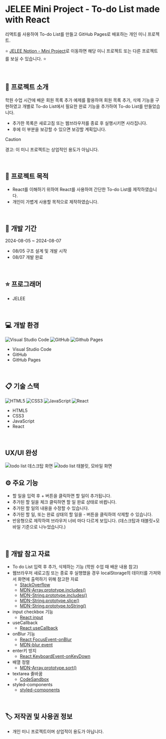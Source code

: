 # JELEE Mini Project - To-do List made with React
리액트를 사용하여 To-do List를 만들고 GitHub Pages로 배포하는 개인 미니 프로젝트.

:star: [JELEE Notion - Mini Project](https://www.notion.so/6c646943c1ce49e09175929af3e2711e?v=1b7171c6124349e388955a29009c864e)로 이동하면 해당 미니 프로젝트 또는 다른 프로젝트를 보실 수 있습니다. :star:

<br/>

## 	:speech_balloon: 프로젝트 소개
학원 수업 시간에 배운 회원 목록 추가 예제를 활용하여 회원 목록 추가, 삭제 기능을 구현하였고 개별로 To-do List에서 필요한 완료 기능을 추가하여 To-do List를 만들었습니다.
- 추가한 목록은 새로고침 또는 웹브라우저를 종료 후 실행시키면 사라집니다.
- 후에 이 부분을 보강할 수 있으면 보강할 계획입니다.
> [!CAUTION]
> 경고: 이 미니 프로젝트는 상업적인 용도가 아닙니다.

<br/>

## :walking: 프로젝트 목적
- React를 이해하기 위하여 React를 사용하여 간단한 To-do List를 제작하였습니다.
- 개인이 가볍게 사용할 목적으로 제작하였습니다.

<br/>

## :calendar: 개발 기간
2024-08-05 ~ 2024-08-07
- 08/05 구조 설계 및 개발 시작
- 08/07 개발 완료

<br/>

## 	:star: 프로그래머
- JELEE

<br/>

## :computer: 개발 환경
![Visual Studio Code](https://img.shields.io/badge/Visual%20Studio%20Code-0078d7.svg?style=for-the-badge&logo=visual-studio-code&logoColor=white)
![GitHub](https://img.shields.io/badge/github-%23121011.svg?style=for-the-badge&logo=github&logoColor=white)
![Github Pages](https://img.shields.io/badge/github%20pages-121013?style=for-the-badge&logo=github&logoColor=white)
- Visual Studio Code
- GitHub
- GitHub Pages

<br/>

## :clipboard: 기술 스택
![HTML5](https://img.shields.io/badge/html5-%23E34F26.svg?style=for-the-badge&logo=html5&logoColor=white)
![CSS3](https://img.shields.io/badge/css3-%231572B6.svg?style=for-the-badge&logo=css3&logoColor=white)
![JavaScript](https://img.shields.io/badge/javascript-%23323330.svg?style=for-the-badge&logo=javascript&logoColor=%23F7DF1E)
![React](https://img.shields.io/badge/react-%2320232a.svg?style=for-the-badge&logo=react&logoColor=%2361DAFB)
- HTML5
- CSS3
- JavaScript
- React

<br/>

## UX/UI 완성
<img src="https://file.notion.so/f/f/88f41c08-964b-40ac-b3af-41d7c59069dc/6a089de4-1ab1-4154-9dc4-9aaa48b26e8c/image.png?table=block&id=c96f3854-d593-4d0a-8f55-e16a6b073d7c&spaceId=88f41c08-964b-40ac-b3af-41d7c59069dc&expirationTimestamp=1724335200000&signature=RpuchG9StvvV6LDmnQHdiKG5toL3v2O_X31qtV7na0I&downloadName=image.png" alt="todo list 데스크탑 화면">
<img src="https://file.notion.so/f/f/88f41c08-964b-40ac-b3af-41d7c59069dc/f8636941-8794-4288-9935-30d8bae02183/image.png?table=block&id=2332ebd5-9be3-422f-b1e0-58cf8f83775e&spaceId=88f41c08-964b-40ac-b3af-41d7c59069dc&expirationTimestamp=1724335200000&signature=uCFN1xGe--JV5O6G3I_FzqZvtyoI-195Dw5ta_a42ng&downloadName=image.png" alt="todo list 태블릿, 모바일 화면">

<br/>

## :gear: 주요 기능
- 할 일을 입력 후 + 버튼을 클릭하면 할 일이 추가됩니다.
- 추가된 할 일을 체크 클릭하면 할 일 완료 상태로 바뀝니다.
- 추가된 할 일의 내용을 수정할 수 있습니다.
- 추가된 할 일, 또는 완료 상태의 할 일을 - 버튼을 클릭하여 삭제할 수 있습니다.
- 반응형으로 제작하여 브라우저 너비 마다 다르게 보입니다. (데스크탑과 태블릿+모바일 기준으로 나누었습니다.)

<br/>

## :eyes: 개발 참고 자료
- To do List 입력 후 추가, 삭제하는 기능 (학원 수업 때 배운 내용 참고)
- 웹브라우저 새로고침 또는 종료 후 실행했을 경우 localStorage의 데이터를 가져와서 화면에 출력하기 위해 참고한 자료
  - [StackOverflow](https://stackoverflow.com/questions/77006383/react-localstorage-value-resets-after-every-refresh)
  - [MDN-Array.prototype.includes()](https://developer.mozilla.org/ko/docs/Web/JavaScript/Reference/Global_Objects/Array/includes)
  - [MDN-String.prototype.includes()](https://developer.mozilla.org/ko/docs/Web/JavaScript/Reference/Global_Objects/String/includes)
  - [MDN-String.prototype.slice()](https://developer.mozilla.org/ko/docs/Web/JavaScript/Reference/Global_Objects/String/slice)
  - [MDN-String.prototype.toString()](https://developer.mozilla.org/ko/docs/Web/JavaScript/Reference/Global_Objects/String/toString)
- input checkbox 기능
  - [React input](https://react.dev/reference/react-dom/components/input#controlling-an-input-with-a-state-variable)
- useCallback
  - [React useCallback](https://ko.react.dev/reference/react/useCallback)
- onBlur 기능
  - [React FocusEvent-onBlur](https://ko.react.dev/reference/react-dom/components/common#focusevent-handler)
  - [MDN-blur event](https://developer.mozilla.org/en-US/docs/Web/API/Element/blur_event)
- enter키 방지
  - [React KeyboardEvent-onKeyDown](https://ko.react.dev/reference/react-dom/components/common#keyboardevent-handler)
- 배열 정렬
  - [MDN-Array.prototype.sort()](https://developer.mozilla.org/ko/docs/Web/JavaScript/Reference/Global_Objects/Array/sort)
- textarea 줄바꿈
  - [CodeSandbox](https://codesandbox.io/p/sandbox/textarea-auto-resize-react-hngvd?file=%2Fsrc%2Findex.js%3A19%2C1)
- styled-components
  - [styled-components](https://styled-components.com/)

<br/>

## :label: 저작권 및 사용권 정보
- 개인 미니 프로젝트이며 상업적이 용도가 아닙니다.
